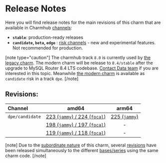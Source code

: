 # Release Notes

Here you will find release notes for the main revisions of this charm that are available in Charmhub [channels](https://juju.is/docs/sdk/channel):

* **`stable`**: production-ready releases
* **`candidate`, `beta`, `edge`** : [risk channels](https://juju.is/docs/sdk/channel#heading--risk) - new and experimental features. Not recommended for production.

[note type="caution"]
The charmhub track `8.0` is currently used by [the legacy charm](/t/15370?channel=dpe/candidate). The modern charm will be release to `8.4/stable` after the upgrade to MySQL Router 8.4 LTS codebase. [Contact Data team](/t/12323?channel=dpe/candidate) if you are interested in this topic. Meanwhile [the modern charm](/t/15370?channel=dpe/candidate) is available as `candidate` risk in a track `dpe`.
[/note]

## Revisions:

|  Channel  | amd64 | arm64 |
|:---------|:-----:|:-----:|
| `dpe/candidate` | [223 (`jammy`) / 224 (`focal`)](/t/15360?channel=dpe/candidate) |   [225 (`jammy`)](/t/15360?channel=dpe/candidate)   |
|                                  | [198 (`jammy`) / 197 (`focal`)](/t/14073?channel=dpe/candidate) |   -   |
|                                  | [119 (`jammy`) / 118 (`focal`)](/t/12319?channel=dpe/candidate) |   -   |

[note]
Due to the [subordinate nature](https://juju.is/docs/sdk/charm-taxonomy#heading--subordinate-charms) of this charm, several [revisions](https://juju.is/docs/sdk/revision) have been released simultaneously to the different [bases/series](https://juju.is/docs/juju/base) using the same charm code.
[/note]